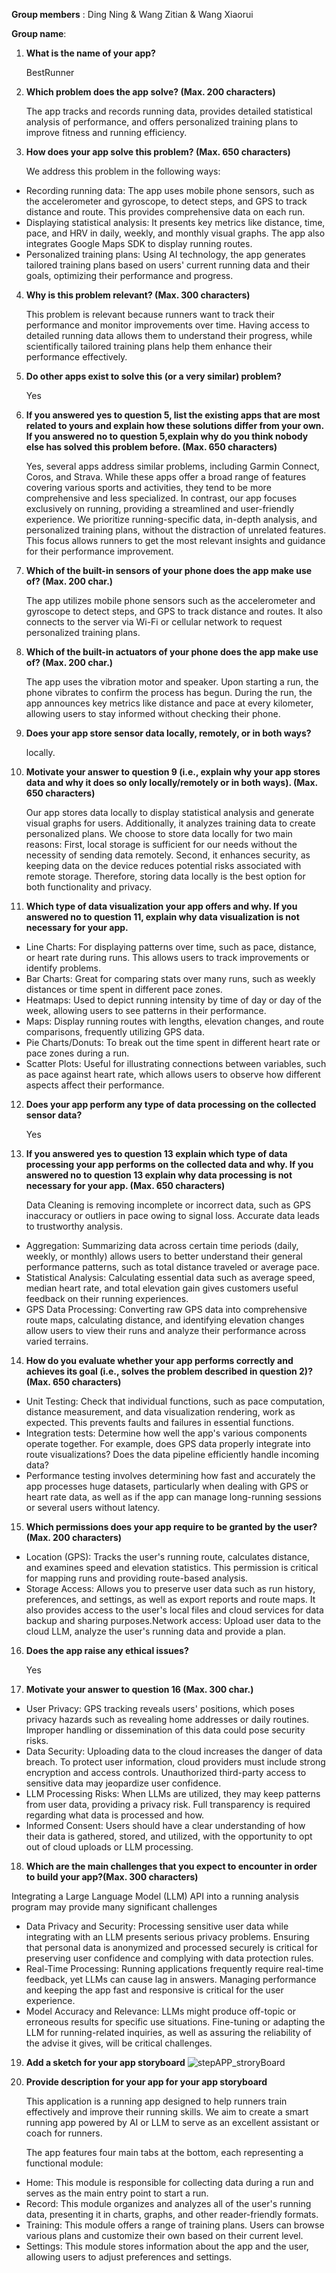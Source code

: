 **Group members** : Ding Ning & Wang Zitian & Wang Xiaorui

**Group name**:

1. **What is the name of your app?**

    BestRunner

2. **Which problem does the app solve? (Max. 200 characters)**

    The app tracks and records running data, provides detailed statistical analysis of performance, and offers personalized training plans to improve fitness and running efficiency.

3. **How does your app solve this problem? (Max. 650 characters)**

    We address this problem in the following ways:

* Recording running data: The app uses mobile phone sensors, such as the accelerometer and gyroscope, to detect steps, and GPS to track distance and route. This provides comprehensive data on each run.
* Displaying statistical analysis: It presents key metrics like distance, time, pace, and HRV in daily, weekly, and monthly visual graphs. The app also integrates Google Maps SDK to display running routes.
* Personalized training plans: Using AI technology, the app generates tailored training plans based on users' current running data and their goals, optimizing their performance and progress.

4. **Why is this problem relevant? (Max. 300 characters)**

    This problem is relevant because runners want to track their performance and monitor improvements over time. Having access to detailed running data allows them to understand their progress, while scientifically tailored training plans help them enhance their performance effectively.

5. **Do other apps exist to solve this (or a very similar) problem?**

    Yes

6. **If you answered yes to question 5, list the existing apps that are most related to yours
and explain how these solutions differ from your own. If you answered no to question 5,explain why do you think nobody else has solved this problem before. (Max. 650 characters)**

    Yes, several apps address similar problems, including Garmin Connect, Coros, and Strava. While these apps offer a broad range of features covering various sports and activities, they tend to be more comprehensive and less specialized. In contrast, our app focuses exclusively on running, providing a streamlined and user-friendly experience. We prioritize running-specific data, in-depth analysis, and personalized training plans, without the distraction of unrelated features. This focus allows runners to get the most relevant insights and guidance for their performance improvement.

7. **Which of the built-in sensors of your phone does the app make use of? (Max. 200 char.)**
    
    The app utilizes mobile phone sensors such as the accelerometer and gyroscope to detect steps, and GPS to track distance and routes. It also connects to the server via Wi-Fi or cellular network to request personalized training plans.

8. **Which of the built-in actuators of your phone does the app make use of? (Max. 200 char.)**
    
    The app uses the vibration motor and speaker. Upon starting a run, the phone vibrates to confirm the process has begun. During the run, the app announces key metrics like distance and pace at every kilometer, allowing users to stay informed without checking their phone.

9. **Does your app store sensor data locally, remotely, or in both ways?**
    
    locally.

10. **Motivate your answer to question 9 (i.e., explain why your app stores data and why it
does so only locally/remotely or in both ways). (Max. 650 characters)**
    
    Our app stores data locally to display statistical analysis and generate visual graphs for users. Additionally, it analyzes training data to create personalized plans. We choose to store data locally for two main reasons: First, local storage is sufficient for our needs without the necessity of sending data remotely. Second, it enhances security, as keeping data on the device reduces potential risks associated with remote storage. Therefore, storing data locally is the best option for both functionality and privacy.

11. **Which type of data visualization your app offers and why. If you answered no to question 11, explain why data visualization is not necessary for your app.**

* Line Charts: For displaying patterns over time, such as pace, distance, or heart rate during runs. This allows users to track improvements or identify problems.
* Bar Charts: Great for comparing stats over many runs, such as weekly distances or time spent in different pace zones.
* Heatmaps: Used to depict running intensity by time of day or day of the week, allowing users to see patterns in their performance.
* Maps: Display running routes with lengths, elevation changes, and route comparisons, frequently utilizing GPS data.
* Pie Charts/Donuts: To break out the time spent in different heart rate or pace zones during a run.
* Scatter Plots: Useful for illustrating connections between variables, such as pace against heart rate, which allows users to observe how different aspects affect their performance.

12. **Does your app perform any type of data processing on the collected sensor data?**
    
    Yes

13. **If you answered yes to question 13 explain which type of data processing your app
performs on the collected data and why. If you answered no to question 13 explain why
data processing is not necessary for your app. (Max. 650 characters)**

    Data Cleaning is removing incomplete or incorrect data, such as GPS inaccuracy or outliers in pace owing to signal loss. Accurate data leads to trustworthy analysis.
* Aggregation: Summarizing data across certain time periods (daily, weekly, or monthly) allows users to better understand their general performance patterns, such as total distance traveled or average pace.
* Statistical Analysis: Calculating essential data such as average speed, median heart rate, and total elevation gain gives customers useful feedback on their running experiences.
* GPS Data Processing: Converting raw GPS data into comprehensive route maps, calculating distance, and identifying elevation changes allow users to view their runs and analyze their performance across varied terrains.

14. **How do you evaluate whether your app performs correctly and achieves its goal (i.e., solves the problem described in question 2)? (Max. 650 characters)**
    
* Unit Testing: Check that individual functions, such as pace computation, distance measurement, and data visualization rendering, work as expected. This prevents faults and failures in essential functions.
* Integration tests: Determine how well the app's various components operate together. For example, does GPS data properly integrate into route visualizations? Does the data pipeline efficiently handle incoming data?
* Performance testing involves determining how fast and accurately the app processes huge datasets, particularly when dealing with GPS or heart rate data, as well as if the app can manage long-running sessions or several users without latency.

15. **Which permissions does your app require to be granted by the user? (Max. 200 characters)**
    
* Location (GPS): Tracks the user's running route, calculates distance, and examines speed and elevation statistics. This permission is critical for mapping runs and providing route-based analysis.
* Storage Access: Allows you to preserve user data such as run history, preferences, and settings, as well as export reports and route maps. It also provides access to the user's local files and cloud services for data backup and sharing purposes.Network access: Upload user data to the cloud LLM, analyze the user's running data and provide a plan.

16. **Does the app raise any ethical issues?**
    
    Yes

17. **Motivate your answer to question 16 (Max. 300 char.)**
    
* User Privacy: GPS tracking reveals users' positions, which poses privacy hazards such as revealing home addresses or daily routines. Improper handling or dissemination of this data could pose security risks.
* Data Security: Uploading data to the cloud increases the danger of data breach. To protect user information, cloud providers must include strong encryption and access controls. Unauthorized third-party access to sensitive data may jeopardize user confidence.
* LLM Processing Risks: When LLMs are utilized, they may keep patterns from user data, providing a privacy risk. Full transparency is required regarding what data is processed and how.
* Informed Consent: Users should have a clear understanding of how their data is gathered, stored, and utilized, with the opportunity to opt out of cloud uploads or LLM processing.

18.  **Which are the main challenges that you expect to encounter in order to build your app?(Max. 300 characters)**

Integrating a Large Language Model (LLM) API into a running analysis program may provide many significant challenges
* Data Privacy and Security: Processing sensitive user data while integrating with an LLM presents serious privacy problems. Ensuring that personal data is anonymized and processed securely is critical for preserving user confidence and complying with data protection rules.
* Real-Time Processing: Running applications frequently require real-time feedback, yet LLMs can cause lag in answers. Managing performance and keeping the app fast and responsive is critical for the user experience.
* Model Accuracy and Relevance: LLMs might produce off-topic or erroneous results for specific use situations. Fine-tuning or adapting the LLM for running-related inquiries, as well as assuring the reliability of the advise it gives, will be critical challenges.

19. **Add a sketch for your app storyboard**
![stepAPP_stroryBoard](PrototypeDiagram.png)

20. **Provide description for your app for your app storyboard**
    
    This application is a running app designed to help runners train effectively and improve their running skills. We aim to create a smart running app powered by AI or LLM to serve as an excellent assistant or coach for runners.

    The app features four main tabs at the bottom, each representing a functional module:

* Home: This module is responsible for collecting data during a run and serves as the main entry point to start a run.
* Record: This module organizes and analyzes all of the user's running data, presenting it in charts, graphs, and other reader-friendly formats.
* Training: This module offers a range of training plans. Users can browse various plans and customize their own based on their current level.
* Settings: This module stores information about the app and the user, allowing users to adjust preferences and settings.
